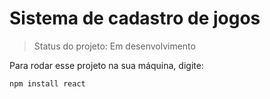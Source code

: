 # Sistema de cadastro de jogos

> Status do projeto: Em desenvolvimento

Para rodar esse projeto na sua máquina, digite:

```
npm install react
```
